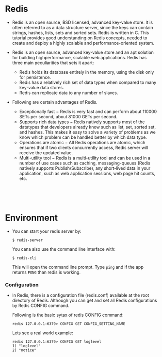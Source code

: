 # Redis

- Redis is an open source, BSD licensed, advanced key-value store. It is often referred to as a data structure server, since the keys can contain strings, hashes, lists, sets and sorted sets. Redis is written in C. This tutorial provides good understanding on Redis concepts, needed to create and deploy a highly scalable and performance-oriented system.

- Redis is an open source, advanced key-value store and an apt solution for building highperformance, scalable web applications. Redis has three main peculiarities that sets it apart:
  - Redis holds its database entirely in the memory, using the disk only for persistence.
  - Redis has a relatively rich set of data types when compared to many key-value data stores.
  - Redis can replicate data to any number of slaves.
  
- Following are certain advantages of Redis.
  - Exceptionally fast − Redis is very fast and can perform about 110000 SETs per second, about 81000 GETs per second.
  - Supports rich data types − Redis natively supports most of the datatypes that developers already know such as list, set, sorted set, and hashes. This makes it easy to solve a variety of problems as we know which problem can be handled better by which data type.
  - Operations are atomic − All Redis operations are atomic, which ensures that if two clients concurrently access, Redis server will receive the updated value.
  - Multi-utility tool − Redis is a multi-utility tool and can be used in a number of use cases such as caching, messaging-queues (Redis natively supports Publish/Subscribe), any short-lived data in your application, such as web application sessions, web page hit counts, etc.
  
<br>
<br>
<br>

# Environment

- You can start your redis server by:
  ```
  $ redis-server
  ```
  You cana also use the command line interface with:
  ```
  $ redis-cli
  ```
  This will open the command line prompt. Type `ping` and if the app returns `PONG` than redis is working.

### Configuration

- In Redis, there is a configuration file (redis.conf) available at the root directory of Redis. Although you can get and set all Redis configurations by Redis CONFIG command.
  
  Following is the basic sytax of redis CONFIG command:
  ```
  redis 127.0.0.1:6379> CONFIG GET CONFIG_SETTING_NAME
  ```
  Lets see a real world example:
  ```
  redis 127.0.0.1:6379> CONFIG GET loglevel  
  1) "loglevel" 
  2) "notice"
  ```













